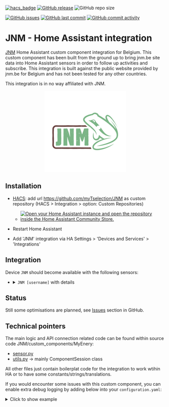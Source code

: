 [![hacs_badge](https://img.shields.io/badge/HACS-Custom-41BDF5.svg)](https://github.com/hacs/integration)
[![GitHub release](https://img.shields.io/github/release/myTselection/JNM.svg)](https://github.com/myTselection/JNM/releases)
![GitHub repo size](https://img.shields.io/github/repo-size/myTselection/JNM.svg)

[![GitHub issues](https://img.shields.io/github/issues/myTselection/JNM.svg)](https://github.com/myTselection/JNM/issues)
[![GitHub last commit](https://img.shields.io/github/last-commit/myTselection/JNM.svg)](https://github.com/myTselection/JNM/commits/master)
[![GitHub commit activity](https://img.shields.io/github/commit-activity/m/myTselection/JNM.svg)](https://github.com/myTselection/JNM/graphs/commit-activity)

# JNM - Home Assistant integration
[JNM](https://www.jnm.be/) Home Assistant custom component integration for Belgium. This custom component has been built from the ground up to bring jnm.be site data into Home Assistant sensors in order to follow up activities and subscribe. This integration is built against the public website provided by jnm.be for Belgium and has not been tested for any other countries.

This integration is in no way affiliated with JNM.

<p align="center"><img src="https://raw.githubusercontent.com/myTselection/JNM/master/icon.png"/></p>


## Installation
- [HACS](https://hacs.xyz/): add url https://github.com/myTselection/JNM as custom repository (HACS > Integration > option: Custom Repositories)
	- [![Open your Home Assistant instance and open the repository inside the Home Assistant Community Store.](https://my.home-assistant.io/badges/hacs_repository.svg?style=flat-square)](https://my.home-assistant.io/redirect/hacs_repository/?owner=myTselection&repository=JNM&category=integration)

- Restart Home Assistant
- Add 'JNM' integration via HA Settings > 'Devices and Services' > 'Integrations'



## Integration
Device `JNM` should become available with the following sensors:
- <details><summary><code>JNM [username]</code> with details </summary>


	| Attribute | Description |
	| --------- | ----------- |
	| State     | Age group  |
	| Last update   | Timestamp of last data refresh, throttled to limit data fetch to 1h |
  | age_group  | Age group  |
  | Department | Department |
  | Name       | Name       |
  | Username   | Username   |
  | Membership number | Membership number |
	
</details>

## Status
Still some optimisations are planned, see [Issues](https://github.com/myTselection/JNM/issues) section in GitHub.

## Technical pointers
The main logic and API connection related code can be found within source code JNM/custom_components/MyEnery:
- [sensor.py](https://github.com/myTselection/JNM/blob/master/custom_components/JNM/sensor.py)
- [utils.py](https://github.com/myTselection/JNM/blob/master/custom_components/JNM/utils.py) -> mainly ComponentSession class

All other files just contain boilerplat code for the integration to work wtihin HA or to have some constants/strings/translations.

If you would encounter some issues with this custom component, you can enable extra debug logging by adding below into your `configuration.yaml`:
<details><summary>Click to show example</summary>
	
```
logger:
  default: info
  logs:
     custom_components.jnm: debug
```
</details>
